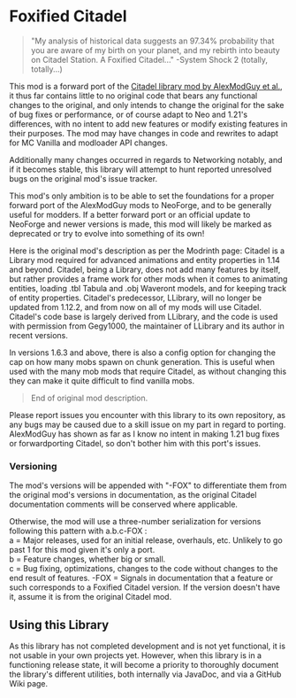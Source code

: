 Foxified Citadel
================

> "My analysis of historical data suggests an 97.34% probability that you are aware of my birth on your planet, and my rebirth into beauty on Citadel Station. A Foxified Citadel..." -System Shock 2 (totally, totally...)

This mod is a forward port of the [Citadel library mod by AlexModGuy et al.](https://modrinth.com/mod/citadel), it thus far contains little to no original code that bears any functional changes to the original, and only intends to change the original for the sake of bug fixes or performance, or of course adapt to Neo and 1.21's differences, with no intent to add new features or modify existing features in their purposes.
The mod may have changes in code and rewrites to adapt for MC Vanilla and modloader API changes.

Additionally many changes occurred in regards to Networking notably, and if it becomes stable, this library will attempt to hunt reported unresolved bugs on the original mod's issue tracker.

This mod's only ambition is to be able to set the foundations for a proper forward port of the AlexModGuy mods to NeoForge, and to be generally useful for modders.
If a better forward port or an official update to NeoForge and newer versions is made, this mod will likely be marked as deprecated or try to evolve into something of its own!

Here is the original mod's description as per the Modrinth page:
Citadel is a Library mod required for advanced animations and entity properties in 1.14 and beyond. Citadel, being a Library, does not add many features by itself, but rather provides a frame work for other mods when it comes to animating entities, loading .tbl Tabula and .obj Waveront models, and for keeping track of entity properties. Citadel's predecessor, LLibrary, will no longer be updated from 1.12.2, and from now on all of my mods will use Citadel. Citadel's code base is largely derived from LLibrary, and the code is used with permission from Gegy1000, the maintainer of LLibrary and its author in recent versions.

In versions 1.6.3 and above, there is also a config option for changing the cap on how many mobs spawn on chunk generation. This is useful when used with the many mob mods that require Citadel, as without changing this they can make it quite difficult to find vanilla mobs.

> End of original mod description.

Please report issues you encounter with this library to its own repository, as any bugs may be caused due to a skill issue on my part in regard to porting. AlexModGuy has shown as far as I know no intent in making 1.21 bug fixes or forwardporting Citadel, so don't bother him with this port's issues.

### Versioning

The mod's versions will be appended with "-FOX" to differentiate them from the original mod's versions in documentation, as the original Citadel documentation comments will be conserved where applicable.

Otherwise, the mod will use a three-number serialization for versions following this pattern with a.b.c-FOX :  
a = Major releases, used for an initial release, overhauls, etc. Unlikely to go past 1 for this mod given it's only a port.  
b = Feature changes, whether big or small.  
c = Bug fixing, optimizations, changes to the code without changes to the end result of features.
-FOX = Signals in documentation that a feature or such corresponds to a Foxified Citadel version. If the version doesn't have it, assume it is from the original Citadel mod.

## Using this Library

As this library has not completed development and is not yet functional, it is not usable in your own projects yet. However, when this library is in a functioning release state, it will become a priority to thoroughly document the library's different utilities, both internally via JavaDoc, and via a GitHub Wiki page.

